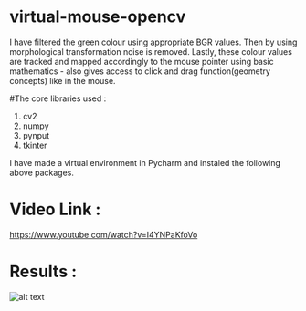 # virtual-mouse-opencv

I have filtered the green colour using appropriate BGR values. Then by using morphological transformation noise is removed. Lastly, these colour values are tracked and mapped accordingly to the mouse pointer using basic mathematics - also gives access to click and drag function(geometry concepts) like in the mouse.

#The core libraries used :

1) cv2
2) numpy
3) pynput
4) tkinter

I have made a virtual environment in Pycharm and instaled the following above packages.

# Video Link :

https://www.youtube.com/watch?v=I4YNPaKfoVo

# Results : 

![alt text](https://github.com/hasibzunair/virtual-mouse-opencv/blob/master/results.png)
